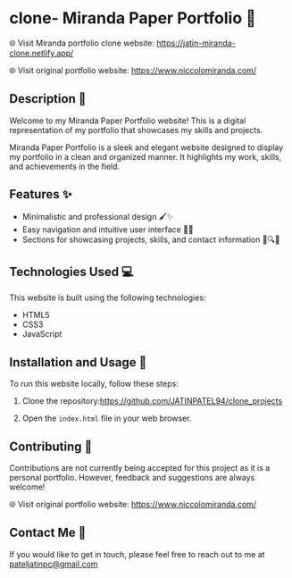 
# clone- Miranda Paper Portfolio 📄

🌐 Visit Miranda portfolio clone website: https://jatin-miranda-clone.netlify.app/

🌐 Visit original portfolio website: https://www.niccolomiranda.com/

## Description 📝

Welcome to my Miranda Paper Portfolio website! This is a digital representation of my portfolio that showcases my skills and projects.

Miranda Paper Portfolio is a sleek and elegant website designed to display my portfolio in a clean and organized manner. It highlights my work, skills, and achievements in the field.

## Features ✨

- Minimalistic and professional design 🖌️✨
- Easy navigation and intuitive user interface 🚀🌐
- Sections for showcasing projects, skills, and contact information 📂🔍📧

## Technologies Used 💻

This website is built using the following technologies:

- HTML5
- CSS3
- JavaScript

## Installation and Usage 🚀

To run this website locally, follow these steps:

1. Clone the repository:https://github.com/JATINPATEL94/clone_projects

2. Open the `index.html` file in your web browser.

## Contributing 🤝

Contributions are not currently being accepted for this project as it is a personal portfolio. However, feedback and suggestions are always welcome!

🌐 Visit original portfolio website: https://www.niccolomiranda.com/

## Contact Me 📧

If you would like to get in touch, please feel free to reach out to me at pateljatinpc@gmail.com 

